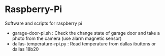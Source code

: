 # Raspberry-Pi
Software and scripts for raspberry pi

- garage-door-pi.sh : Check the change state of garage door and take a photo from the camera (use alarm magnetic sensor)
- dallas-temperature-rpi.py : Read temperature from dallas ibuttons or dallas 18b20
